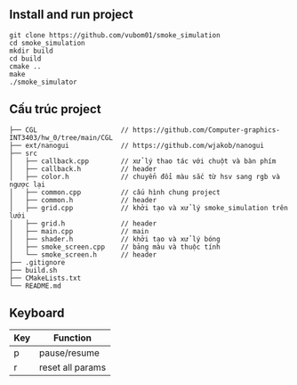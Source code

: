 ## Install and run project
```
git clone https://github.com/vubom01/smoke_simulation
cd smoke_simulation
mkdir build
cd build
cmake ..
make
./smoke_simulator
```
## Cấu trúc project
```
├── CGL                     // https://github.com/Computer-graphics-INT3403/hw_0/tree/main/CGL
├── ext/nanogui             // https://github.com/wjakob/nanogui
├── src
│   ├── callback.cpp        // xử lý thao tác với chuột và bàn phím
│   ├── callback.h          // header 
│   ├── color.h             // chuyển đổi màu sắc từ hsv sang rgb và ngược lại
│   ├── common.cpp          // cấu hình chung project
│   ├── common.h            // header 
│   ├── grid.cpp            // khởi tạo và xử lý smoke_simulation trên lưới   
│   ├── grid.h              // header 
│   ├── main.cpp            // main
│   ├── shader.h            // khởi tạo và xử lý bóng
│   ├── smoke_screen.cpp    // bảng màu và thuộc tính
│   └── smoke_screen.h      // header  
├── .gitignore  
├── build.sh
├── CMakeLists.txt
└── README.md  
```
## Keyboard
| Key  | Function         |
| ---- | -----------------|
| p    | pause/resume     |
| r    | reset all params |